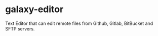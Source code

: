 # galaxy-editor
Text Editor that can edit remote files from Github, Gitlab, BitBucket and SFTP servers.
